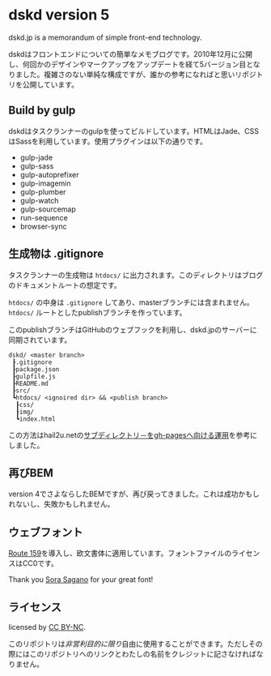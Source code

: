 # dskd version 5

dskd.jp is a memorandum of simple front-end technology.

dskdはフロントエンドについての簡単なメモブログです。2010年12月に公開し、何回かのデザインやマークアップをアップデートを経て5バージョン目となりました。複雑さのない単純な構成ですが、誰かの参考になればと思いリポジトリを公開しています。

## Build by gulp

dskdはタスクランナーのgulpを使ってビルドしています。HTMLはJade、CSSはSassを利用しています。使用プラグインは以下の通りです。

+ gulp-jade
+ gulp-sass
+ gulp-autoprefixer
+ gulp-imagemin
+ gulp-plumber
+ gulp-watch
+ gulp-sourcemap
+ run-sequence
+ browser-sync

## 生成物は .gitignore
タスクランナーの生成物は `htdocs/` に出力されます。このディレクトリはブログのドキュメントルートの想定です。

`htdocs/` の中身は `.gitignore` してあり、masterブランチには含まれません。`htdocs/` ルートとしたpublishブランチを作っています。

このpublishブランチはGitHubのウェブフックを利用し、dskd.jpのサーバーに同期されています。

```
dskd/ <master branch>
 ┠.gitignore
 ┠package.json
 ┠gulpfile.js
 ┠README.md
 ┠src/
 ┗htdocs/ <ignoired dir> && <publish branch>
  ┠css/
  ┠img/
  ┗index.html
```

この方法はhail2u.netの[サブディレクトリ－をgh-pagesへ向ける運用](http://hail2u.net/blog/software/pointing-sub-directory-to-gh-pages.html)を参考にしました。


## 再びBEM

version 4でさよならしたBEMですが、再び戻ってきました。これは成功かもしれないし、失敗かもしれません。

## ウェブフォント

[Route 159](http://dotcolon.net/font/route159/)を導入し、欧文書体に適用しています。フォントファイルのライセンスはCC0です。

Thank you [Sora Sagano](https://twitter.com/sorasagano) for your great font!

## ライセンス

licensed by [CC BY-NC](http://creativecommons.org/licenses/by-nc/4.0/).

このリポジトリは*非営利目的に限り*自由に使用することができます。ただしその際にはこのリポジトリへのリンクとわたしの名前をクレジットに記さなければなりません。
